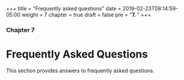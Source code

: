 +++
title = "Frequently asked questions"
date = 2019-02-23T08:14:59-05:00
weight = 7
chapter = true
draft = false
pre = "<b>7. </b>"
+++

### Chapter 7

# Frequently Asked Questions

This section provides answers to frequently asked questions.
